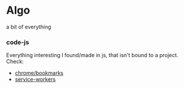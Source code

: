 # Algo
a bit of everything
  
### code-js

Everything interesting I found/made in js, that isn't bound to a project. Check:
+ [chrome/bookmarks](chrome/bookmarks/)
+ [service-workers](service-workers/)

